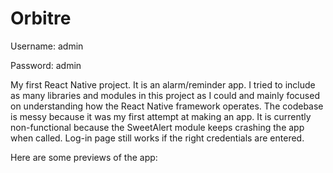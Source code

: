 # Orbitre

Username: admin

Password: admin

My first React Native project. It is an alarm/reminder app. I tried to include as many libraries and modules in this project as I could and mainly focused on understanding how the React Native framework operates. The codebase is messy because it was my first attempt at making an app.
It is currently non-functional because the SweetAlert module keeps crashing the app when called. Log-in page still works if the right credentials are entered.

Here are some previews of the app:

